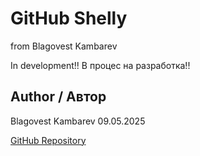 # GitHub Shelly

from Blagovest Kambarev

In development!!
В процес на разработка!!


## Author / Автор

Blagovest Kambarev 09.05.2025

[GitHub Repository](https://github.com/BlagovestKambarev/GitHub-Shelly)


